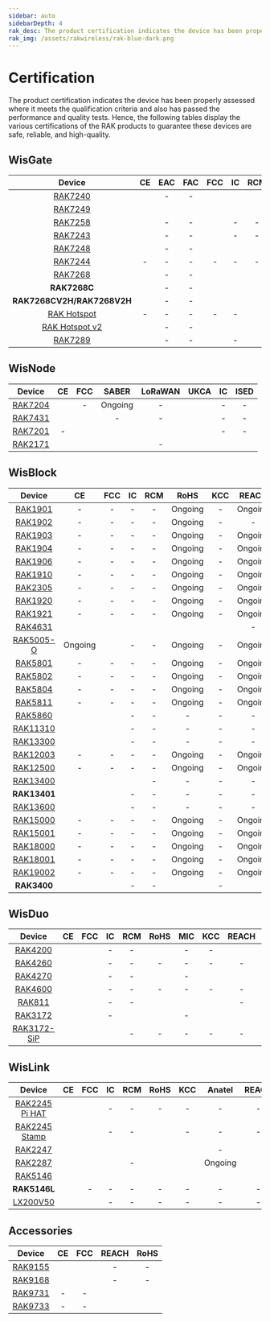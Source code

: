 ```yaml
---
sidebar: auto
sidebarDepth: 4
rak_desc: The product certification indicates the device has been properly assessed where it meets the qualification criteria and also has passed the performance and quality tests. Hence, the following tables display the various certifications of the RAK products to guarantee these devices are safe, reliable, and high-quality.
rak_img: /assets/rakwireless/rak-blue-dark.png
---
```


# Certification

The product certification indicates the device has been properly assessed where it meets the qualification criteria and also has passed the performance and quality tests. Hence, the following tables display the various certifications of the RAK products to guarantee these devices are safe, reliable, and high-quality.

<rk-certification-newsletter/>

## WisGate

|                                               Device                                               |                                                             CE                                                              |                                                        EAC                                                        |                                                        FAC                                                        |                                                           FCC                                                           |                                                         IC                                                         |                                                             RCM                                                              |                                                                 RoHS                                                                 |                                              SRRC                                               |   MIC   |                                                             KCC                                                             |  OFCA   |                                                      IMDA                                                       |                                                  Anatel                                                  |                                              Ukraine                                               |                                                            IP67                                                            |                                                  IP65                                                  |                                                            UKCA                                                             |                                                          REACH                                                          |   JRL   |   FSB   |                                                      SUBTEL                                                       |   NOM   | IFETEL  |                                                      BSMI                                                       |                                                      NCC                                                       |   MIC   |                                                      ERP                                                       |                                                      NTC                                                       |   RAC   |   FSS   |  SABER  |  METI   |                                                      NBTC                                                       |                                              ISED                                               |                                                             RSM                                                              |
| :------------------------------------------------------------------------------------------------: | :-------------------------------------------------------------------------------------------------------------------------: | :---------------------------------------------------------------------------------------------------------------: | :---------------------------------------------------------------------------------------------------------------: | :---------------------------------------------------------------------------------------------------------------------: | :----------------------------------------------------------------------------------------------------------------: | :--------------------------------------------------------------------------------------------------------------------------: | :----------------------------------------------------------------------------------------------------------------------------------: | :---------------------------------------------------------------------------------------------: | :-----: | :-------------------------------------------------------------------------------------------------------------------------: | :-----: | :-------------------------------------------------------------------------------------------------------------: | :------------------------------------------------------------------------------------------------------: | :------------------------------------------------------------------------------------------------: | :------------------------------------------------------------------------------------------------------------------------: | :----------------------------------------------------------------------------------------------------: | :-------------------------------------------------------------------------------------------------------------------------: | :---------------------------------------------------------------------------------------------------------------------: | :-----: | :-----: | :---------------------------------------------------------------------------------------------------------------: | :-----: | :-----: | :-------------------------------------------------------------------------------------------------------------: | :------------------------------------------------------------------------------------------------------------: | :-----: | :------------------------------------------------------------------------------------------------------------: | :------------------------------------------------------------------------------------------------------------: | :-----: | :-----: | :-----: | :-----: | :-------------------------------------------------------------------------------------------------------------: | :---------------------------------------------------------------------------------------------: | :--------------------------------------------------------------------------------------------------------------------------: |
|       <a href="/Product-Categories/WisGate/RAK7240/Overview/" target="_blank"> RAK7240 </a>        |            [](https://downloads.rakwireless.com/LoRa/RAK7240/Certification-Report/RAK7240_CE_Certification.pdf)             |                                                         -                                                         |                                                         -                                                         |          [](https://downloads.rakwireless.com/LoRa/RAK7240/Certification-Report/RAK7240_FCC_Certification.zip)          |        [](https://downloads.rakwireless.com/LoRa/RAK7240/Certification-Report/RAK7240_IC_Certification.pdf)        |            [](https://downloads.rakwireless.com/LoRa/RAK7240/Certification-Report/RAK7240_RCM_Certification.zip)             |                [](https://downloads.rakwireless.com/LoRa/RAK7240/Certification-Report/RAK7240_RoHS_Certification.pdf)                |                                                -                                                |    -    |                                                              -                                                              |    -    |                                                        -                                                        | [](https://downloads.rakwireless.com/LoRa/RAK7240/Certification-Report/RAK7240_ANATEL_Certification.pdf) |                                                 -                                                  |                                                             -                                                              | [](https://downloads.rakwireless.com/LoRa/RAK7240/Certification-Report/RAK7240_IP65_Certification.pdf) |                                                              -                                                              |                                                            -                                                            |    -    |    -    |                                                         -                                                         |    -    |    -    |                                                        -                                                        |                                                       -                                                        |    -    |                                                       -                                                        |                                                       -                                                        |    -    |    -    |    -    |    -    |                                                        -                                                        |                                                -                                                |                                                              -                                                               |
|       <a href="/Product-Categories/WisGate/RAK7249/Overview/" target="_blank"> RAK7249 </a>        |      [](https://downloads.rakwireless.com/LoRa/DIY-Gateway-RAK7249/Certification-Report/RAK7249_CE_Certification.pdf)       | [](https://downloads.rakwireless.com/LoRa/DIY-Gateway-RAK7249/Certification-Report/RAK7249_EAC_Certification.pdf) | [](https://downloads.rakwireless.com/LoRa/DIY-Gateway-RAK7249/Certification-Report/RAK7249_FAC_Certification.pdf) |    [](https://downloads.rakwireless.com/LoRa/DIY-Gateway-RAK7249/Certification-Report/RAK7249_FCC_Certification.zip)    |   [](https://downloads.rakwireless.com/LoRa/DIY-Gateway-RAK7249/Certification-Report/RAK7249_IC_Certication.pdf)   |      [](https://downloads.rakwireless.com/LoRa/DIY-Gateway-RAK7249/Certification-Report/RAK7249_RCM_Certification.zip)       |           [](https://downloads.rakwireless.com/LoRa/DIY-Gateway-RAK7249/Certification-Report/RAK7249_RoHS_Test_Report.pdf)           |                                                -                                                |    -    |                                                              -                                                              |    -    |                                                        -                                                        |                                                    -                                                     |                                                 -                                                  | [](https://downloads.rakwireless.com/LoRa/DIY-Gateway-RAK7249/Certification-Report/RAK7249_Enclosure_IP67_Test_Report.pdf) |                                                   -                                                    |                                                              -                                                              |      [](https://downloads.rakwireless.com/LoRa/DIY-Gateway-RAK7249/Certification-Report/RAK7249_REACH_Report.pdf)       |    -    | Ongoing |                                                         -                                                         |    -    |    -    |                                                        -                                                        |                                                       -                                                        |    -    |                                                       -                                                        |                                                       -                                                        | Ongoing | Ongoing |    -    |    -    |                                                        -                                                        |                                                -                                                |                                                              -                                                               |
|       <a href="/Product-Categories/WisGate/RAK7258/Overview/" target="_blank"> RAK7258 </a>        |     [](https://downloads.rakwireless.com/LoRa/Indoor-Gateway-RAK7258/Certification-Report/RAK7258_CE_Certification.zip)     |                                                         -                                                         |                                                         -                                                         |  [](https://downloads.rakwireless.com/LoRa/Indoor-Gateway-RAK7258/Certification-Report/RAK7258_FCC_Certification.zip)   |                                                         -                                                          |                                                              -                                                               |                                                                  -                                                                   |                                                -                                                |    -    |     [](https://downloads.rakwireless.com/LoRa/Indoor-Gateway-RAK7258/Certification-Report/RAK7258_KC_Certification.pdf)     |    -    |                                                        -                                                        |                                                    -                                                     |                                                 -                                                  |                                                             -                                                              |                                                   -                                                    |                                                              -                                                              |                                                            -                                                            |    -    |    -    |                                                         -                                                         |    -    |    -    |                                                        -                                                        |                                                       -                                                        |    -    |                                                       -                                                        |                                                       -                                                        |    -    |    -    | Ongoing |    -    |                                                        -                                                        |                                                -                                                |                                                              -                                                               |
|       <a href="/Product-Categories/WisGate/RAK7243/Overview/" target="_blank"> RAK7243 </a>        |   [](https://downloads.rakwireless.com/LoRa/Pilot-Gateway-Pro-RAK7243/Certification-Report/RAK7243_CE_Certification.zip)    |                                                         -                                                         |                                                         -                                                         | [](https://downloads.rakwireless.com/LoRa/Pilot-Gateway-Pro-RAK7243/Certification-Report/RAK7243_FCC_Certification.zip) |                                                         -                                                          |                                                              -                                                               |                                                                  -                                                                   |                                                -                                                |    -    |                                                              -                                                              |    -    |                                                        -                                                        |                                                    -                                                     |                                                 -                                                  |                                                             -                                                              |                                                   -                                                    |                                                              -                                                              |                                                            -                                                            |    -    |    -    |                                                         -                                                         |    -    |    -    |                                                        -                                                        |                                                       -                                                        |    -    |                                                       -                                                        |                                                       -                                                        |    -    |    -    |    -    |    -    |                                                        -                                                        |                                                -                                                |                                                              -                                                               |
|       <a href="/Product-Categories/WisGate/RAK7248/Overview/" target="_blank"> RAK7248 </a>        |                [](https://downloads.rakwireless.com/LoRa/RAK7248/Certification/RAK7248_CE_Certification.zip)                |                                                         -                                                         |                                                         -                                                         |             [](https://downloads.rakwireless.com/LoRa/RAK7248/Certification/RAK7248_FCC_Certification.zip)              |           [](https://downloads.rakwireless.com/LoRa/RAK7248/Certification/RAK7248_IC_Certification.zip)            |                [](https://downloads.rakwireless.com/LoRa/RAK7248/Certification/RAK7248_RCM_Certification.pdf)                |                                                                  -                                                                   | [](https://downloads.rakwireless.com/LoRa/RAK7248/Certification/RAK7248_SRRC_Certification.zip) |    -    |                                                           Ongoing                                                           | Ongoing |         [](https://downloads.rakwireless.com/LoRa/RAK7248/Certification/RAK7248_IMDA_Certification.zip)         |    [](https://downloads.rakwireless.com/LoRa/RAK7248/Certification/RAK7248_ANATEL_Certification.pdf)     | [](https://downloads.rakwireless.com/LoRa/RAK7248/Certification/RAK7248_Ukraine_Certification.pdf) |                                                             -                                                              |                                                   -                                                    |                                                              -                                                              |                                                            -                                                            |    -    |    -    |                                                         -                                                         |    -    |    -    |                                                        -                                                        |                                                       -                                                        |    -    |                                                       -                                                        |                                                       -                                                        |    -    |    -    |    -    |    -    |                                                        -                                                        |                                                -                                                |                                                              -                                                               |
|       <a href="/Product-Categories/WisGate/RAK7244/Overview/" target="_blank"> RAK7244 </a>        |                                                              -                                                              |                                                         -                                                         |                                                         -                                                         |                                                            -                                                            |                                                         -                                                          |                                                              -                                                               | [](https://downloads.rakwireless.com/LoRa/Developer-LoRaWAN-Gateway-RAK7244%26RAK7244P/Certification/RAK7244_RoHS_Certification.pdf) |                                                -                                                |    -    |                                                              -                                                              |    -    |                                                        -                                                        |                                                    -                                                     |                                                 -                                                  |                                                             -                                                              |                                                   -                                                    |                                                              -                                                              |                                                            -                                                            |    -    |    -    |                                                         -                                                         |    -    |    -    |                                                        -                                                        |                                                       -                                                        |    -    |                                                       -                                                        |                                                       -                                                        |    -    |    -    |    -    |    -    |                                                        -                                                        |                                                -                                                |                                                              -                                                               |
|       <a href="/Product-Categories/WisGate/RAK7268/Overview/" target="_blank"> RAK7268 </a>        | [](https://downloads.rakwireless.com/LoRa/RAK7268/Certification/RAK7268_RAK7268V2_RAK7268C_RAK7268CV2_CE_Certification.pdf) |                                                         -                                                         |                                                         -                                                         |        [](https://downloads.rakwireless.com/LoRa/RAK7268/Certification/RAK7268_RAK7268V2_FCC_Certification.pdf)         |           [](https://downloads.rakwireless.com/LoRa/RAK7268/Certification/RAK7268_IC_Certification.zip)            | [](https://downloads.rakwireless.com/LoRa/RAK7268/Certification/RAK7268_RAK7268V2_RAK7268C_RAK7268CV2_RCM_Certification.pdf) |        [](https://downloads.rakwireless.com/LoRa/RAK7268/Certification/RAK7268C_RAK7268CV2_RAK7268_RAK7268V2_RoHS_Report.pdf)        | [](https://downloads.rakwireless.com/LoRa/RAK7268/Certification/RAK7268_SRRC_Certification.pdf) |    -    |                [](https://downloads.rakwireless.com/LoRa/RAK7268/Certification/RAK7268_KC_Certification.pdf)                |    -    |                                                        -                                                        |    [](https://downloads.rakwireless.com/LoRa/RAK7268/Certification/RAK7268_ANATEL_Certification.zip)     |                                                 -                                                  |                                                             -                                                              |                                                   -                                                    | [](https://downloads.rakwireless.com/LoRa/RAK7268/Certification/RAK7268_RAK7268V2_RAK7268C_RAK7268CV2_UK_Certification.pdf) | [](https://downloads.rakwireless.com/LoRa/RAK7268/Certification/RAK7268C_RAK7268CV2_RAK7268_RAK7268V2_REACH_Report.pdf) |    -    |    -    |                                                         -                                                         |    -    |    -    |                                                        -                                                        |                                                       -                                                        |    -    |                                                       -                                                        |                                                       -                                                        |    -    |    -    |    -    |    -    |                                                        -                                                        |                                                -                                                | [](https://downloads.rakwireless.com/LoRa/RAK7268/Certification/RAK7268_RAK7268V2_RAK7268C_RAK7268CV2_RSM_Certification.pdf) |
|                                            **RAK7268C**                                            |      [](https://downloads.rakwireless.com/LoRa/RAK7268V2H/Certification/RAK7268CV2H%26RAK7268V2H_CE_Certification.pdf)      |                                                         -                                                         |                                                         -                                                         |   [](https://downloads.rakwireless.com/LoRa/RAK7268V2H/Certification/RAK7268CV2H%26RAK7268V2H%_FCC_Certification.pdf)   | [](https://downloads.rakwireless.com/LoRa/RAK7268V2H/Certification/RAK7268CV2H%26RAK7268V2H%_IC_Certification.pdf) |     [](https://downloads.rakwireless.com/LoRa/RAK7268V2H/Certification/RAK7268CV2H%26RAK7268V2H%_RCM_Certification.pdf)      |        [](https://downloads.rakwireless.com/LoRa/RAK7268/Certification/RAK7268C_RAK7268CV2_RAK7268_RAK7268V2_RoHS_Report.pdf)        |                                                -                                                |    -    |               [](https://downloads.rakwireless.com/LoRa/RAK7268/Certification/RAK7268C_KC_certification.pdf)                |    -    |                                                        -                                                        |                                                    -                                                     |                                                 -                                                  |                                                             -                                                              |                                                   -                                                    |     [](https://downloads.rakwireless.com/LoRa/RAK7268V2H/Certification/RAK7268CV2H%26RAK7268V2H_UKCA_Certification.pdf)     | [](https://downloads.rakwireless.com/LoRa/RAK7268/Certification/RAK7268C_RAK7268CV2_RAK7268_RAK7268V2_REACH_Report.pdf) |    -    |    -    |                                                         -                                                         |    -    |    -    |                                                        -                                                        |                                                       -                                                        |    -    |                                                       -                                                        |                                                       -                                                        |    -    |    -    |    -    |    -    |                                                        -                                                        |                                                -                                                |     [](https://downloads.rakwireless.com/LoRa/RAK7268V2H/Certification/RAK7268CV2H%26RAK7268V2H%_RSM_Certification.pdf)      |
|                                     **RAK7268CV2H/RAK7268V2H**                                     |       [](https://downloads.rakwireless.com/LoRa/RAK7268V2H/Certification/RAK7268CV2H_RAK7268V2H_CE_Certification.pdf)       |                                                         -                                                         |                                                         -                                                         |    [](https://downloads.rakwireless.com/LoRa/RAK7268V2H/Certification/RAK7268CV2H_RAK7268V2H_FCC_Certification.pdf)     |  [](https://downloads.rakwireless.com/LoRa/RAK7268V2H/Certification/RAK7268CV2H_RAK7268V2H_IC_Certification.pdf)   |       [](https://downloads.rakwireless.com/LoRa/RAK7268V2H/Certification/RAK7268CV2H_RAK7268V2H_RCM_Certification.pdf)       |                                                                  -                                                                   |                                                -                                                |    -    |                                                              -                                                              |    -    |                                                        -                                                        |                                                    -                                                     |                                                 -                                                  |                                                             -                                                              |                                                   -                                                    |      [](https://downloads.rakwireless.com/LoRa/RAK7268V2H/Certification/RAK7268CV2H_RAK7268V2H_UKCA_Certification.pdf)      |                                                            -                                                            |    -    |    -    |                                                         -                                                         |    -    |    -    |                                                        -                                                        |                                                       -                                                        |    -    |                                                       -                                                        |                                                       -                                                        |    -    |    -    |    -    |    -    |                                                        -                                                        |                                                -                                                |       [](https://downloads.rakwireless.com/LoRa/RAK7268V2H/Certification/RAK7268CV2H_RAK7268V2H_RSM_Certification.pdf)       |
|   <a href="/Product-Categories/WisGate/RAK-Hotspot/Overview/" target="_blank"> RAK Hotspot </a>    |                                                              -                                                              |                                                         -                                                         |                                                         -                                                         |                                                            -                                                            |                                                         -                                                          |        [](https://downloads.rakwireless.com/LoRa/RAK_Hotspot/Certification/RAK7248_HotspotV2.0_RCM_Certification.pdf)        |                                                                  -                                                                   |                                                -                                                |    -    |        [](https://downloads.rakwireless.com/LoRa/RAK_Hotspot/Certification/RAK7248_HotspotV2.0_KC_Certification.pdf)        |    -    |                                                        -                                                        |                                                    -                                                     |                                                 -                                                  |                                                             -                                                              |                                                   -                                                    |                                                              -                                                              |                                                            -                                                            |    -    |    -    |                                                         -                                                         |    -    |    -    |                                                        -                                                        |                                                       -                                                        |    -    |                                                       -                                                        |                                                       -                                                        |    -    |    -    |    -    |    -    |                                                        -                                                        |                                                -                                                |                                                              -                                                               |
| <a href="/Product-Categories/WisGate/RAK-Hotspot-v2/Overview/" target="_blank"> RAK Hotspot v2</a> |        [](https://downloads.rakwireless.com/LoRa/RAK_Hotspot/Certification/RAK7248_HotspotV2.0_CE_Certification.pdf)        |                                                         -                                                         |                                                         -                                                         |     [](https://downloads.rakwireless.com/LoRa/RAK_Hotspot/Certification/RAK7248_HotspotV2.0_FCC_Certification.pdf)      |       [](https://downloads.rakwireless.com/LoRa/RAK_Hotspot/Certification/RAK7248_HotspotV2.0_IC_Report.pdf)       |        [](https://downloads.rakwireless.com/LoRa/RAK_Hotspot/Certification/RAK7248_HotspotV2.0_RCM_Certification.pdf)        |             [](https://downloads.rakwireless.com/LoRa/RAK_Hotspot/Certification/RAK7248_HotspotV2.0_CE__ROHS_REPORT.pdf)             |                                                -                                                | Ongoing |        [](https://downloads.rakwireless.com/LoRa/RAK_Hotspot/Certification/RAK7248_HotspotV2.0_KC_Certification.pdf)        |    -    | [](https://downloads.rakwireless.com/LoRa/RAK_Hotspot/Certification/RAK7248_HotspotV2.0_IMDA_Certification.zip) |                                                    -                                                     |                                                 -                                                  |                                                             -                                                              |                                                   -                                                    |       [](https://downloads.rakwireless.com/LoRa/RAK_Hotspot/Certification/RAK7248_HotspotV2.0_UKCA_Certification.pdf)       |      [](https://downloads.rakwireless.com/LoRa/RAK_Hotspot/Certification/RAK7248_HotspotV2.0_CE_REACH_REPORT.PDF)       | Ongoing |    -    | [](https://downloads.rakwireless.com/LoRa/RAK_Hotspot/Certification/RAK7248_HotspotV2.0_SUBTEL_Certification.pdf) | Ongoing | Ongoing | [](https://downloads.rakwireless.com/LoRa/RAK_Hotspot/Certification/RAK7248_HotspotV2.0_BSMI_Certification.pdf) | [](https://downloads.rakwireless.com/LoRa/RAK_Hotspot/Certification/RAK7248_HotspotV2.0_NCC_Certification.pdf) | Ongoing | [](https://downloads.rakwireless.com/LoRa/RAK_Hotspot/Certification/RAK7248_HotspotV2.0_ERP_Certification.pdf) | [](https://downloads.rakwireless.com/LoRa/RAK_Hotspot/Certification/RAK7248_HotspotV2.0_NTC_Certification.jpg) |    -    |    -    |    -    | Ongoing | [](https://downloads.rakwireless.com/LoRa/RAK_Hotspot/Certification/RAK7248_HotspotV2.0_NBTC_Certification.zip) |                                                -                                                |                                                              -                                                               |
|       <a href="/Product-Categories/WisGate/RAK7289/Overview/" target="_blank"> RAK7289 </a>        |           [](https://downloads.rakwireless.com/LoRa/RAK7289/Certification/RAK7289_RAK7289V2_CE_Certification.pdf)           |                                                         -                                                         |                                                         -                                                         |             [](https://downloads.rakwireless.com/LoRa/RAK7289/Certification/RAK7289_FCC_Certification.pdf)              |                                                         -                                                          |           [](https://downloads.rakwireless.com/LoRa/RAK7289/Certification/RAK7289_RAK7289V2_RCM_Certification.pdf)           |        [](https://downloads.rakwireless.com/LoRa/RAK7289/Certification/RAK7289C_RAK7289_RAK7289CV2_RAK7289V2_RoHS_Report.pdf)        | [](https://downloads.rakwireless.com/LoRa/RAK7289/Certification/RAK7289_SRRC_Certification.pdf) |    -    | [](https://downloads.rakwireless.com/LoRa/RAK7289/Certification/RAK7289_RAK7289C_RAK7289V2_RAK7289CV2_KC_Certification.pdf) |    -    |                                                        -                                                        |                                                    -                                                     |                                                 -                                                  |                                                             -                                                              |                                                   -                                                    |          [](https://downloads.rakwireless.com/LoRa/RAK7289/Certification/RAK7289_RAK7289V2_UKCA_Certification.pdf)          | [](https://downloads.rakwireless.com/LoRa/RAK7289/Certification/RAK7289C_RAK7289_RAK7289CV2_RAK7289V2_REACH_Report.PDF) |    -    |    -    |                                                         -                                                         |    -    |    -    |                                                        -                                                        |                                                       -                                                        |    -    |                                                       -                                                        |                                                       -                                                        |    -    |    -    |    -    |    -    |                                                        -                                                        | [](https://downloads.rakwireless.com/LoRa/RAK7289/Certification/RAK7289_ISED_Certification.zip) |          [](https://downloads.rakwireless.com/LoRa/RAK7289/Certification/RAK7289C_RAK7289CV2_RSM_Certification.pdf)          |


## WisNode

|                                        Device                                         |                                                  CE                                                  |                                                  FCC                                                  |  SABER  |                                              LoRaWAN                                               |                                              UKCA                                               |                                              IC                                               |                                              ISED                                               |
| :-----------------------------------------------------------------------------------: | :--------------------------------------------------------------------------------------------------: | :---------------------------------------------------------------------------------------------------: | :-----: | :------------------------------------------------------------------------------------------------: | :---------------------------------------------------------------------------------------------: | :-------------------------------------------------------------------------------------------: | :---------------------------------------------------------------------------------------------: |
| <a href="/Product-Categories/WisNode/RAK7204/Overview/" target="_blank"> RAK7204 </a> |    [](https://downloads.rakwireless.com/LoRa/RAK7204/Certification/RAK7204_CE_Certification.zip)     |                                                   -                                                   | Ongoing |                                                 -                                                  |                                                                                                 |                                               -                                               |                                                -                                                |
| <a href="/Product-Categories/WisNode/RAK7431/Overview/" target="_blank"> RAK7431 </a> | [](https://downloads.rakwireless.com/LoRa/RAK7431/Certification-Report/RAK7431_CE_Certification.zip) | [](https://downloads.rakwireless.com/LoRa/RAK7431/Certification-Report/RAK7431_FCC_Certification.zip) |    -    |                                                 -                                                  |                                                                                                 |                                               -                                               |                                                -                                                |
| <a href="/Product-Categories/WisNode/RAK7201/Overview/" target="_blank"> RAK7201 </a> |                                                  -                                                   |    [](https://downloads.rakwireless.com/LoRa/RAK7201/Certification/RAK7201_FCC_Certification.pdf)     |         | [](https://downloads.rakwireless.com/LoRa/RAK7201/Certification/RAK7201_LoRaWAN_Certification.pdf) |                                                                                                 |                                               -                                               |                                                -                                                |
| <a href="/Product-Categories/WisNode/RAK2171/Overview/" target="_blank"> RAK2171 </a> |    [](https://downloads.rakwireless.com/LoRa/RAK2171/Certification/RAK2171_CE_Certification.pdf)     |    [](https://downloads.rakwireless.com/LoRa/RAK2171/Certification/RAK2171_FCC_Certification.pdf)     |         |                                                 -                                                  | [](https://downloads.rakwireless.com/LoRa/RAK2171/Certification/RAK2171_UKCA_Certification.pdf) | [](https://downloads.rakwireless.com/LoRa/RAK2171/Certification/RAK2171_IC_Certification.pdf) | [](https://downloads.rakwireless.com/LoRa/RAK2171/Certification/RAK2171_ISED_Certification.pdf) |


## WisBlock

|                                           Device                                           |                                                        CE                                                         |                                                        FCC                                                         |                                                    IC                                                    |                                              RCM                                               |                                                   RoHS                                                    |                                                  KCC                                                  |                                                   REACH                                                    |                                                     EMC                                                     |                                                        UKCA                                                         |                                                        ISED                                                         |
| :----------------------------------------------------------------------------------------: | :---------------------------------------------------------------------------------------------------------------: | :----------------------------------------------------------------------------------------------------------------: | :------------------------------------------------------------------------------------------------------: | :--------------------------------------------------------------------------------------------: | :-------------------------------------------------------------------------------------------------------: | :---------------------------------------------------------------------------------------------------: | :--------------------------------------------------------------------------------------------------------: | :---------------------------------------------------------------------------------------------------------: | :-----------------------------------------------------------------------------------------------------------------: | :-----------------------------------------------------------------------------------------------------------------: |
|   <a href="/Product-Categories/WisBlock/RAK1901/Overview/" target="_blank"> RAK1901 </a>   |                                                         -                                                         |                                                         -                                                          |                                                    -                                                     |                                               -                                                |                                                  Ongoing                                                  |                                                   -                                                   |                                                  Ongoing                                                   |                                                      -                                                      |                                                          -                                                          |                                                          -                                                          |
|   <a href="/Product-Categories/WisBlock/RAK1902/Overview/" target="_blank"> RAK1902 </a>   |                                                         -                                                         |                                                         -                                                          |                                                    -                                                     |                                               -                                                |                                                  Ongoing                                                  |                                                   -                                                   |                                                     -                                                      |                                                   Ongoing                                                   |                                                          -                                                          |                                                          -                                                          |
|   <a href="/Product-Categories/WisBlock/RAK1903/Overview/" target="_blank"> RAK1903 </a>   |                                                         -                                                         |                                                         -                                                          |                                                    -                                                     |                                               -                                                |                                                  Ongoing                                                  |                                                   -                                                   |                                                  Ongoing                                                   |                                                      -                                                      |                                                          -                                                          |                                                          -                                                          |
|   <a href="/Product-Categories/WisBlock/RAK1904/Overview/" target="_blank"> RAK1904 </a>   |                                                         -                                                         |                                                         -                                                          |                                                    -                                                     |                                               -                                                |                                                  Ongoing                                                  |                                                   -                                                   |                                                  Ongoing                                                   |                                                      -                                                      |                                                          -                                                          |                                                          -                                                          |
|   <a href="/Product-Categories/WisBlock/RAK1906/Overview/" target="_blank"> RAK1906 </a>   |                                                         -                                                         |                                                         -                                                          |                                                    -                                                     |                                               -                                                |                                                  Ongoing                                                  |                                                   -                                                   |                                                  Ongoing                                                   |                                                      -                                                      |                                                          -                                                          |                                                          -                                                          |
|   <a href="/Product-Categories/WisBlock/RAK1910/Overview/" target="_blank"> RAK1910 </a>   |                                                         -                                                         |                                                         -                                                          |                                                    -                                                     |                                               -                                                |                                                  Ongoing                                                  |                                                   -                                                   |                                                  Ongoing                                                   |                                                      -                                                      |                                                          -                                                          |                                                          -                                                          |
|   <a href="/Product-Categories/WisBlock/RAK2305/Overview/" target="_blank"> RAK2305 </a>   |                                                         -                                                         |                                                         -                                                          |                                                    -                                                     |                                               -                                                |                                                  Ongoing                                                  |                                                   -                                                   |                                                  Ongoing                                                   |                                                      -                                                      |                                                          -                                                          |                                                          -                                                          |
|   <a href="/Product-Categories/WisBlock/RAK1920/Overview/" target="_blank"> RAK1920 </a>   |                                                         -                                                         |                                                         -                                                          |                                                    -                                                     |                                               -                                                |                                                  Ongoing                                                  |                                                   -                                                   |                                                  Ongoing                                                   |                                                      -                                                      |                                                          -                                                          |                                                          -                                                          |
|   <a href="/Product-Categories/WisBlock/RAK1921/Overview/" target="_blank"> RAK1921 </a>   |                                                         -                                                         |                                                         -                                                          |                                                    -                                                     |                                               -                                                |                                                  Ongoing                                                  |                                                   -                                                   |                                                  Ongoing                                                   |                                                      -                                                      |                                                          -                                                          |                                                          -                                                          |
|   <a href="/Product-Categories/WisBlock/RAK4631/Overview/" target="_blank"> RAK4631 </a>   |       [](https://downloads.rakwireless.com/LoRa/RAK4630/Certification/RAK4630_RAK4631_CE_Certification.zip)       |       [](https://downloads.rakwireless.com/LoRa/RAK4630/Certification/RAK4630_RAK4631_FCC_Certification.zip)       |  [](https://downloads.rakwireless.com/LoRa/WisBlock/RAK4631/Certification/RAK4631_IC_Certification.pdf)  | [](https://downloads.rakwireless.com/LoRa/RAK4630/Certification/RAK4630_RCM_Certification.pdf) |     [](https://downloads.rakwireless.com/LoRa/RAK4630/Certification/RAK4630_RAK4631_RoHS_Report.pdf)      | [](https://downloads.rakwireless.com/LoRa/RAK4630/Certification/RAK4630_RAK4631_KC_Certification.pdf) |                                                     -                                                      |                                                      -                                                      |                                                          -                                                          |                                                          -                                                          |
| <a href="/Product-Categories/WisBlock/RAK5005-O/Overview/" target="_blank"> RAK5005-O </a> |                                                      Ongoing                                                      |    [](https://downloads.rakwireless.com/LoRa/WisBlock/RAK5005-O/Certification/RAK5005-O_FCC_Certification.pdf)     |                                                    -                                                     |                                               -                                                |                                                  Ongoing                                                  |                                                   -                                                   |                                                  Ongoing                                                   | [](https://downloads.rakwireless.com/LoRa/WisBlock/RAK5005-O/Certification/RAK5005-O_EMC_Certification.pdf) |                                                          -                                                          |                                                          -                                                          |
|   <a href="/Product-Categories/WisBlock/RAK5801/Overview/" target="_blank"> RAK5801 </a>   |                                                         -                                                         |                                                         -                                                          |                                                    -                                                     |                                               -                                                |                                                  Ongoing                                                  |                                                   -                                                   |                                                  Ongoing                                                   |                                                      -                                                      |                                                          -                                                          |                                                          -                                                          |
|   <a href="/Product-Categories/WisBlock/RAK5802/Overview/" target="_blank"> RAK5802 </a>   |                                                         -                                                         |                                                         -                                                          |                                                    -                                                     |                                               -                                                |                                                  Ongoing                                                  |                                                   -                                                   |                                                  Ongoing                                                   |                                                      -                                                      |                                                          -                                                          |                                                          -                                                          |
|   <a href="/Product-Categories/WisBlock/RAK5804/Overview/" target="_blank"> RAK5804 </a>   |                                                         -                                                         |                                                         -                                                          |                                                    -                                                     |                                               -                                                |                                                  Ongoing                                                  |                                                   -                                                   |                                                  Ongoing                                                   |                                                      -                                                      |                                                          -                                                          |                                                          -                                                          |
|   <a href="/Product-Categories/WisBlock/RAK5811/Overview/" target="_blank"> RAK5811 </a>   |                                                         -                                                         |                                                         -                                                          |                                                    -                                                     |                                               -                                                |                                                  Ongoing                                                  |                                                   -                                                   |                                                  Ongoing                                                   |                                                      -                                                      |                                                          -                                                          |                                                          -                                                          |
|   <a href="/Product-Categories/WisBlock/RAK5860/Overview/" target="_blank"> RAK5860 </a>   |      [](https://downloads.rakwireless.com/LoRa/WisBlock/RAK5860/Certification/RAK5860_CE_Certification.zip)       |      [](https://downloads.rakwireless.com/LoRa/WisBlock/RAK5860/Certification/RAK5860_FCC_Certification.pdf)       |                                                    -                                                     |                                               -                                                |                                                     -                                                     |                                                   -                                                   |                                                     -                                                      |                                                      -                                                      |                                                          -                                                          |                                                          -                                                          |
|  <a href="/Product-Categories/WisBlock/RAK11310/Overview/" target="_blank"> RAK11310 </a>  | [](https://downloads.rakwireless.com/LoRa/WisBlock/RAK11310/Certification/RAK11300_RAK11310_CE_Certification.pdf) | [](https://downloads.rakwireless.com/LoRa/WisBlock/RAK11310/Certification/RAK11300_RAK11310_FCC_Certification.zip) |                                                    -                                                     |                                               -                                                |                                                     -                                                     |                                                   -                                                   |                                                     -                                                      |                                                      -                                                      | [](https://downloads.rakwireless.com/LoRa/WisBlock/RAK11310/Certification/RAK11300_RAK11310_UKCA_Certification.pdf) | [](https://downloads.rakwireless.com/LoRa/WisBlock/RAK11310/Certification/RAK11300_RAK11310_ISED_Certification.pdf) |
|  <a href="/Product-Categories/WisBlock/RAK13300/Overview/" target="_blank"> RAK13300 </a>  |     [](https://downloads.rakwireless.com/LoRa/WisBlock/RAK13300/Certification/RAK13300_CE_Certification.pdf)      |     [](https://downloads.rakwireless.com/LoRa/WisBlock/RAK13300/Certification/RAK13300_FCC_Certification.zip)      |                                                    -                                                     |                                               -                                                |                                                     -                                                     |                                                   -                                                   |                                                     -                                                      |                                                      -                                                      |     [](https://downloads.rakwireless.com/LoRa/WisBlock/RAK13300/Certification/RAK13300_UKCA_Certification.pdf)      |     [](https://downloads.rakwireless.com/LoRa/WisBlock/RAK13300/Certification/RAK13300_ISED_Certification.pdf)      |
|  <a href="/Product-Categories/WisBlock/RAK12003/Overview/" target="_blank"> RAK12003 </a>  |                                                         -                                                         |                                                         -                                                          |                                                    -                                                     |                                               -                                                |                                                  Ongoing                                                  |                                                   -                                                   |                                                  Ongoing                                                   |                                                      -                                                      |                                                          -                                                          |                                                          -                                                          |
|  <a href="/Product-Categories/WisBlock/RAK12500/Overview/" target="_blank"> RAK12500 </a>  |                                                         -                                                         |                                                         -                                                          |                                                    -                                                     |                                               -                                                |                                                  Ongoing                                                  |                                                   -                                                   |                                                  Ongoing                                                   |                                                      -                                                      |                                                          -                                                          |                                                          -                                                          |
|  <a href="/Product-Categories/WisBlock/RAK13400/Overview/" target="_blank"> RAK13400 </a>  |     [](https://downloads.rakwireless.com/LoRa/WisBlock/RAK13400/Certification/RAK13400_CE_Certification.pdf)      |     [](https://downloads.rakwireless.com/LoRa/WisBlock/RAK13400/Certification/RAK13400_FCC_Certification.pdf)      | [](https://downloads.rakwireless.com/LoRa/WisBlock/RAK13400/Certification/RAK13400_IC_Certification.pdf) |                                               -                                                |                                                     -                                                     |                                                   -                                                   |                                                     -                                                      |                                                      -                                                      |                                                          -                                                          |                                                          -                                                          |
|                                        **RAK13401**                                        |     [](https://downloads.rakwireless.com/LoRa/WisBlock/RAK13401/Certification/RAK13401_CE_Certification.pdf)      |     [](https://downloads.rakwireless.com/LoRa/WisBlock/RAK13401/Certification/RAK13401_FCC_Certification.pdf)      |                                                    -                                                     |                                               -                                                |                                                     -                                                     |                                                   -                                                   |                                                     -                                                      |                                                      -                                                      |     [](https://downloads.rakwireless.com/LoRa/WisBlock/RAK13401/Certification/RAK13401_UKCA_Certification.pdf)      |                                                          -                                                          |
|  <a href="/Product-Categories/WisBlock/RAK13600/Overview/" target="_blank"> RAK13600 </a>  |     [](https://downloads.rakwireless.com/LoRa/WisBlock/RAK13600/Certification/RAK13600_CE_Certification.pdf)      |     [](https://downloads.rakwireless.com/LoRa/WisBlock/RAK13600/Certification/RAK13600_FCC_Certification.pdf)      |                                                    -                                                     |                                               -                                                |                                                     -                                                     |                                                   -                                                   |                                                     -                                                      |                                                      -                                                      |     [](https://downloads.rakwireless.com/LoRa/WisBlock/RAK13600/Certification/RAK13600_UKCA_Certification.pdf)      |     [](https://downloads.rakwireless.com/LoRa/WisBlock/RAK13600/Certification/RAK13600_ISED_Certification.pdf)      |
|  <a href="/Product-Categories/WisBlock/RAK15000/Overview/" target="_blank"> RAK15000 </a>  |                                                         -                                                         |                                                         -                                                          |                                                    -                                                     |                                               -                                                |                                                  Ongoing                                                  |                                                   -                                                   |                                                  Ongoing                                                   |                                                      -                                                      |                                                          -                                                          |                                                          -                                                          |
|  <a href="/Product-Categories/WisBlock/RAK15001/Overview/" target="_blank"> RAK15001 </a>  |                                                         -                                                         |                                                         -                                                          |                                                    -                                                     |                                               -                                                |                                                  Ongoing                                                  |                                                   -                                                   |                                                  Ongoing                                                   |                                                      -                                                      |                                                          -                                                          |                                                          -                                                          |
|  <a href="/Product-Categories/WisBlock/RAK18000/Overview/" target="_blank"> RAK18000 </a>  |                                                         -                                                         |                                                         -                                                          |                                                    -                                                     |                                               -                                                |                                                  Ongoing                                                  |                                                   -                                                   |                                                  Ongoing                                                   |                                                      -                                                      |                                                          -                                                          |                                                          -                                                          |
|  <a href="/Product-Categories/WisBlock/RAK18001/Overview/" target="_blank"> RAK18001 </a>  |                                                         -                                                         |                                                         -                                                          |                                                    -                                                     |                                               -                                                |                                                  Ongoing                                                  |                                                   -                                                   |                                                  Ongoing                                                   |                                                      -                                                      |                                                          -                                                          |                                                          -                                                          |
|  <a href="/Product-Categories/WisBlock/RAK19002/Overview/" target="_blank"> RAK19002 </a>  |                                                         -                                                         |                                                         -                                                          |                                                    -                                                     |                                               -                                                |                                                  Ongoing                                                  |                                                   -                                                   |                                                  Ongoing                                                   |                                                      -                                                      |                                                          -                                                          |                                                          -                                                          |
|                                        **RAK3400**                                         |  [](https://downloads.rakwireless.com/LoRa/WisBlock/RAK3400/Certification/RAK3400_RAK3401_CE_Certification.pdf)   |  [](https://downloads.rakwireless.com/LoRa/WisBlock/RAK3400/Certification/RAK3400_RAK3401_FCC_Certiification.pdf)  |                                                    -                                                     |                                               -                                                | [](https://downloads.rakwireless.com/LoRa/WisBlock/RAK3400/Certification/RAK3400_RAK3401_RoHS_Report.pdf) |                                                   -                                                   | [](https://downloads.rakwireless.com/LoRa/WisBlock/RAK3400/Certification/RAK3400_RAK3401_REACH_Report.pdf) |                                                      -                                                      |  [](https://downloads.rakwireless.com/LoRa/WisBlock/RAK3400/Certification/RAK3400_RAK3401_UKCA_Certification.pdf)   |  [](https://downloads.rakwireless.com/LoRa/WisBlock/RAK3400/Certification/RAK3400_RAK3401_ISED_Certification.pdf)   |


## WisDuo

|                                               Device                                                |                                                  CE                                                   |                                                  FCC                                                   |                                                  IC                                                   |                                              RCM                                               |                                                  RoHS                                                   |                                                 MIC                                                 |                                                 KCC                                                  |                                                  REACH                                                   |                                                  JRL                                                  |   EMC   |                                                  UKCA                                                   |                                                   LoRa                                                   |                                                  ISED                                                   |
| :-------------------------------------------------------------------------------------------------: | :---------------------------------------------------------------------------------------------------: | :----------------------------------------------------------------------------------------------------: | :---------------------------------------------------------------------------------------------------: | :--------------------------------------------------------------------------------------------: | :-----------------------------------------------------------------------------------------------------: | :-------------------------------------------------------------------------------------------------: | :--------------------------------------------------------------------------------------------------: | :------------------------------------------------------------------------------------------------------: | :---------------------------------------------------------------------------------------------------: | :-----: | :-----------------------------------------------------------------------------------------------------: | :------------------------------------------------------------------------------------------------------: | :-----------------------------------------------------------------------------------------------------: |
|     <a href="/Product-Categories/WisDuo/RAK4200-Module/Overview/" target="_blank"> RAK4200 </a>     | [](https://downloads.rakwireless.com/LoRa/RAK4200/Certification-Report/RAK4200H_CE_Certification.zip) | [](https://downloads.rakwireless.com/LoRa/RAK4200/Certification-Report/RAK4200_FCC_Certification.zip)  |                                                   -                                                   |                                               -                                                | [](https://downloads.rakwireless.com/LoRa/RAK4200/Certification-Report/RAK4200H_RoHS_Certification.pdf) |                                                  -                                                  |                                                  -                                                   | [](https://downloads.rakwireless.com/LoRa/RAK4200/Certification-Report/RAK4200H_REACH_Certification.pdf) |                                                   -                                                   |    -    |                                                    -                                                    |                                                    -                                                     | [](https://downloads.rakwireless.com/LoRa/RAK4200/Certification-Report/RAK4200H_ISED_Certification.pdf) |
|     <a href="/Product-Categories/WisDuo/RAK4260-Module/Overview/" target="_blank"> RAK4260 </a>     | [](https://downloads.rakwireless.com/LoRa/RAK4260/Certification-Report/RAK4260H_CE_Certification.zip) | [](https://downloads.rakwireless.com/LoRa/RAK4260/Certification-Report/RAK4260H_FCC_Certification.zip) |                                                   -                                                   |                                               -                                                |                                                    -                                                    |                                                  -                                                  |                                                  -                                                   |                                                    -                                                     |                                                   -                                                   |    -    |                                                    -                                                    |                                                    -                                                     |                                                    -                                                    |
|     <a href="/Product-Categories/WisDuo/RAK4270-Module/Overview/" target="_blank"> RAK4270 </a>     | [](https://downloads.rakwireless.com/LoRa/RAK4270/Certification-Report/RAK4270_CE_Certification.zip)  | [](https://downloads.rakwireless.com/LoRa/RAK4270/Certification-Report/RAK4270_FCC_Certification.zip)  |                                                   -                                                   |                                               -                                                | [](https://downloads.rakwireless.com/LoRa/RAK4270/Certification-Report/RAK4270_RoHS_Certification.pdf)  |                                                  -                                                  | [](https://downloads.rakwireless.com/LoRa/RAK4270/Certification-Report/RAK4270_KC_Certification.pdf) | [](https://downloads.rakwireless.com/LoRa/RAK4270/Certification-Report/RAK4270_REACH_Certification.pdf)  | [](https://downloads.rakwireless.com/LoRa/RAK4270/Certification-Report/RAK4270_JRL_Certification.pdf) | Ongoing |                                                    -                                                    |                                                    -                                                     |                                                    -                                                    |
|     <a href="/Product-Categories/WisDuo/RAK4600-Module/Overview/" target="_blank"> RAK4600 </a>     |     [](https://downloads.rakwireless.com/LoRa/RAK4600/Certification/RAK4600_CE_Certification.zip)     |     [](https://downloads.rakwireless.com/LoRa/RAK4600/Certification/RAK4600_FCC_Certification.zip)     |                                                   -                                                   |                                               -                                                |                                                    -                                                    |                                                  -                                                  |                                                  -                                                   |                                                    -                                                     |                                                   -                                                   |    -    |                                                    -                                                    |                                                    -                                                     |                                                    -                                                    |
|      <a href="/Product-Categories/WisDuo/RAK811-Module/Overview/" target="_blank"> RAK811 </a>      |  [](https://downloads.rakwireless.com/LoRa/RAK811/Certification_Report/RAK811_CE_Certification.zip)   |  [](https://downloads.rakwireless.com/LoRa/RAK811/Certification_Report/RAK811_FCC_Certification.zip)   |                                                   -                                                   |                                               -                                                |  [](https://downloads.rakwireless.com/LoRa/RAK811/Certification_Report/RAK811_RoHS_Certification.zip)   | [](https://downloads.rakwireless.com/LoRa/RAK811/Certification_Report/RAK811_MIC_Certification.zip) |  [](https://downloads.rakwireless.com/LoRa/RAK811/Certification_Report/RAK811_KC_Certification.pdf)  |                                                    -                                                     |                                                   -                                                   |    -    |                                                    -                                                    |                                                    -                                                     |                                                    -                                                    |
|     <a href="/Product-Categories/WisDuo/RAK3172-Module/Overview/" target="_blank"> RAK3172 </a>     |     [](https://downloads.rakwireless.com/LoRa/RAK3172/Certification/RAK3172_CE_Certification.pdf)     |     [](https://downloads.rakwireless.com/LoRa/RAK3172/Certification/RAK3172_FCC_Certification.zip)     |                                                   -                                                   | [](https://downloads.rakwireless.com/LoRa/RAK3172/Certification/RAK3172_RCM_Certification.pdf) |        [](https://downloads.rakwireless.com/LoRa/RAK3172/Certification/RAK3172_RoHS_Report.pdf)         |                                                  -                                                  |    [](https://downloads.rakwireless.com/LoRa/RAK3172/Certification/RAK3172_KC_Certification.pdf)     |        [](https://downloads.rakwireless.com/LoRa/RAK3172/Certification/RAK3172_REACH_Report.pdf)         |    [](https://downloads.rakwireless.com/LoRa/RAK3172/Certification/RAK3172_JRL_Certification.pdf)     |    -    |     [](https://downloads.rakwireless.com/LoRa/RAK3172/Certification/RAK3172_UKCA_Certification.pdf)     | [](https://downloads.rakwireless.com/LoRa/RAK3172/Certification/RAK3172_LoRa_Alliance_Certification.pdf) |     [](https://downloads.rakwireless.com/LoRa/RAK3172/Certification/RAK3172_ISED_Certification.pdf)     |
| <a href="/Product-Categories/WisDuo/RAK3172-SiP-Module/Overview/" target="_blank"> RAK3172-SiP </a> | [](https://downloads.rakwireless.com/LoRa/RAK3172-SiP/Certification/RAK3172-SiP_CE_Certification.pdf) | [](https://downloads.rakwireless.com/LoRa/RAK3172-SiP/Certification/RAK3172-SiP_FCC_Certification.pdf) | [](https://downloads.rakwireless.com/LoRa/RAK3172-SiP/Certification/RAK3172-SiP_IC_Certification.pdf) |                                               -                                                |                                                    -                                                    |                                                  -                                                  |                                                  -                                                   |                                                    -                                                     |                                                   -                                                   |    -    | [](https://downloads.rakwireless.com/LoRa/RAK3172-SiP/Certification/RAK3172-SiP_UKCA_Certification.pdf) |                                                    -                                                     |                                                    -                                                    |
## WisLink

|                                                  Device                                                   |                                                         CE                                                         |                                                         FCC                                                         |                                                       IC                                                       |                                                       RCM                                                       |                                                       RoHS                                                       |                                                      KCC                                                       |                                              Anatel                                               |                                                       REACH                                                       |                                              UKCA                                               |                                              KC                                               |                                              JRL                                               |                                              WPC                                               |
| :-------------------------------------------------------------------------------------------------------: | :----------------------------------------------------------------------------------------------------------------: | :-----------------------------------------------------------------------------------------------------------------: | :------------------------------------------------------------------------------------------------------------: | :-------------------------------------------------------------------------------------------------------------: | :--------------------------------------------------------------------------------------------------------------: | :------------------------------------------------------------------------------------------------------------: | :-----------------------------------------------------------------------------------------------: | :---------------------------------------------------------------------------------------------------------------: | :---------------------------------------------------------------------------------------------: | :-------------------------------------------------------------------------------------------: | :--------------------------------------------------------------------------------------------: | :--------------------------------------------------------------------------------------------: |
|    <a href="/Product-Categories/WisLink/RAK2245-Pi-HAT/Overview/" target="_blank"> RAK2245 Pi HAT </a>    | [](https://downloads.rakwireless.com/LoRa/RAK2245-Pi-HAT/Certification-Report/RAK2245_Pi_HAT_CE_Certification.zip) | [](https://downloads.rakwireless.com/LoRa/RAK2245-Pi-HAT/Certification-Report/RAK2245_Pi_HAT_FCC_Certification.zip) |                                                       -                                                        |                                                        -                                                        |                                                        -                                                         |                                                       -                                                        |                                                 -                                                 |                                                         -                                                         |                                                -                                                |                                               -                                               |                                               -                                                |                                               -                                                |
| <a href="/Product-Categories/WisLink/RAK2245-Stamp-Edition/Overview/" target="_blank"> RAK2245 Stamp </a> |        [](https://downloads.rakwireless.com/LoRa/RAK2245/Certification-Report/RAK2245_CE_Certification.zip)        |        [](https://downloads.rakwireless.com/LoRa/RAK2245/Certification-Report/RAK2245_FCC_Certification.zip)        |                                                       -                                                        |                                                        -                                                        |         [](https://downloads.rakwireless.com/LoRa/RAK2245/Certification-Report/RAK2245_RoHS_Report.pdf)          |                                                       -                                                        |                                                 -                                                 |                                                         -                                                         |                                                -                                                |                                               -                                               |                                               -                                                |                                               -                                                |
|           <a href="/Product-Categories/WisLink/RAK2247/Overview/" target="_blank"> RAK2247 </a>           |   [](https://downloads.rakwireless.com/LoRa/RAK2247-Mini-PCIe/Certification-Report/RAK2247_CE_Certification.zip)   |   [](https://downloads.rakwireless.com/LoRa/RAK2247-Mini-PCIe/Certification-Report/RAK2247_FCC_Certification.pdf)   | [](https://downloads.rakwireless.com/LoRa/RAK2247-Mini-PCIe/Certification-Report/RAK2247_IC_Certification.zip) | [](https://downloads.rakwireless.com/LoRa/RAK2247-Mini-PCIe/Certification-Report/RAK2247_RCM_Certification.zip) | [](https://downloads.rakwireless.com/LoRa/RAK2247-Mini-PCIe/Certification-Report/RAK2247_RoHS_Certification.pdf) | [](https://downloads.rakwireless.com/LoRa/RAK2247-Mini-PCIe/Certification-Report/RAK2247_KC_Certification.zip) |                                                 -                                                 | [](https://downloads.rakwireless.com/LoRa/RAK2247-Mini-PCIe/Certification-Report/RAK2247_REACH_Certification.pdf) |                                                -                                                |                                               -                                               |                                               -                                                |                                               -                                                |
|           <a href="/Product-Categories/WisLink/RAK2287/Overview/" target="_blank"> RAK2287 </a>           |      [](https://downloads.rakwireless.com/LoRa/RAK2287-Mini-PCIe/Certification/RAK2287_CE_Certification.zip)       |      [](https://downloads.rakwireless.com/LoRa/RAK2287-Mini-PCIe/Certification/RAK2287_FCC_Certification.zip)       |    [](https://downloads.rakwireless.com/LoRa/RAK2287-Mini-PCIe/Certification/RAK2287_IC_Certification.zip)     |                                                        -                                                        |    [](https://downloads.rakwireless.com/LoRa/RAK2287-Mini-PCIe/Certification-Report/RAK2287_RoHS_Report.pdf)     | [](https://downloads.rakwireless.com/LoRa/RAK2287-Mini-PCIe/Certification-Report/RAK2287_KC_Certification.zip) |                                              Ongoing                                              |    [](https://downloads.rakwireless.com/LoRa/RAK2287-Mini-PCIe/Certification-Report/RAK2287_REACH_Report.pdf)     |                                                -                                                |                                               -                                               |                                               -                                                |                                               -                                                |
|           <a href="/Product-Categories/WisLink/RAK5146/Overview/" target="_blank"> RAK5146 </a>           |           [](https://downloads.rakwireless.com/LoRa/RAK5146/Certification/RAK5146_CE_Certification.zip)            |           [](https://downloads.rakwireless.com/LoRa/RAK5146/Certification/RAK5146_FCC_Certification.zip)            |         [](https://downloads.rakwireless.com/LoRa/RAK5146/Certification/RAK5146_IC_Certification.pdf)          |         [](https://downloads.rakwireless.com/LoRa/RAK5146/Certification/RAK5146_RCM_Certification.pdf)          |         [](https://downloads.rakwireless.com/LoRa/RAK5146/Certification/RAK5146_RoHS_Certification.pdf)          |         [](https://downloads.rakwireless.com/LoRa/RAK5146/Certification/RAK5146_KC_Certification.pdf)          | [](https://downloads.rakwireless.com/LoRa/RAK5146/Certification/RAK5146_ANATEL_Certification.pdf) |         [](https://downloads.rakwireless.com/LoRa/RAK5146/Certification/RAK5146_REACH_Certification.pdf)          | [](https://downloads.rakwireless.com/LoRa/RAK5146/Certification/RAK5146_UKCA_Certification.zip) | [](https://downloads.rakwireless.com/LoRa/RAK5146/Certification/RAK5146_KC_Certification.pdf) | [](https://downloads.rakwireless.com/LoRa/RAK5146/Certification/RAK5146_JRL_Certification.pdf) | [](https://downloads.rakwireless.com/LoRa/RAK5146/Certification/RAK5146_WPC_Certification.pdf) |
|                                               **RAK5146L**                                                |           [](https://downloads.rakwireless.com/LoRa/RAK5146/Certification/RAK5146L_CE_Certification.pdf)           |                                                          -                                                          |                                                       -                                                        |                                                        -                                                        |                                                        -                                                         |                                                       -                                                        |                                                 -                                                 |                                                         -                                                         |                                                -                                                |                                               -                                               |                                               -                                                |                                               -                                                |
|          <a href="/Product-Categories/WisLink/LX200V50/Overview/" target="_blank"> LX200V50 </a>          |       [](https://downloads.rakwireless.com/PLC/LX200V50/Certification/RAK_PLC_LX200V50_CE_Certification.pdf)       |       [](https://downloads.rakwireless.com/PLC/LX200V50/Certification/RAK_PLC_LX200V50_FCC_Certification.pdf)       |                                                       -                                                        |                                                        -                                                        |                                                        -                                                         |                                                       -                                                        |                                                 -                                                 |                                                         -                                                         |                                                -                                                |                                               -                                               |                                               -                                                |                                               -                                                |

## Accessories 

|                                          Device                                           |                                                  CE                                                  |                                                  FCC                                                  |                                                   REACH                                                    |                                                   RoHS                                                    |
| :---------------------------------------------------------------------------------------: | :--------------------------------------------------------------------------------------------------: | :---------------------------------------------------------------------------------------------------: | :--------------------------------------------------------------------------------------------------------: | :-------------------------------------------------------------------------------------------------------: |
| <a href="/Product-Categories/Accessories/RAK9155/Overview/" target="_blank"> RAK9155 </a> | [](https://downloads.rakwireless.com/Accessories/RAK9155/Certification/RAK9155_CE_Certification.jpg) | [](https://downloads.rakwireless.com/Accessories/RAK9155/Certification/RAK9155_FCC_Certification.jpg) |                                                     -                                                      |                                                     -                                                     |
| <a href="/Product-Categories/Accessories/RAK9168/Overview/" target="_blank"> RAK9168 </a> | [](https://downloads.rakwireless.com/Accessories/RAK9168/Certification/RAK9168_CE_Certification.zip) | [](https://downloads.rakwireless.com/Accessories/RAK9168/Certification/RAK9168_FCC_Certification.zip) |                                                     -                                                      |                                                     -                                                     |
| <a href="/Product-Categories/Accessories/RAK9731/Overview/" target="_blank"> RAK9731 </a> |                                                  -                                                   |                                                   -                                                   | [](https://downloads.rakwireless.com/Accessories/Pulsar-Cable/Certification/Pulsar_Cable_REACH_Report.PDF) | [](https://downloads.rakwireless.com/Accessories/Pulsar-Cable/Certification/Pulsar_Cable_RoHS_Report.PDF) |
| <a href="/Product-Categories/Accessories/RAK9733/Overview/" target="_blank"> RAK9733 </a> |                                                  -                                                   |                                                   -                                                   | [](https://downloads.rakwireless.com/Accessories/Pulsar-Cable/Certification/Pulsar_Cable_REACH_Report.PDF) | [](https://downloads.rakwireless.com/Accessories/Pulsar-Cable/Certification/Pulsar_Cable_RoHS_Report.PDF) |
